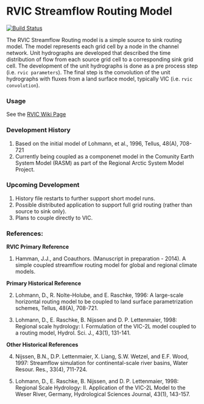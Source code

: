 # RVIC Streamflow Routing Model

[![Build Status](https://travis-ci.org/jhamman/RVIC.svg?branch=develop)](https://travis-ci.org/jhamman/RVIC)

The RVIC Streamflow Routing model is a simple source to sink routing model.  The model represents each grid cell by a node in the channel network.  Unit hydrographs are developed that described the time distribution of flow from each source grid cell to a corresponding sink grid cell.  The development of the unit hydrographs is done as a pre process step (i.e. `rvic parameters`).  The final step is the convolution of the unit hydrographs with fluxes from a land surface model, typically VIC (i.e. `rvic convolution`).  

### Usage
See the [RVIC Wiki Page](https://github.com/jhamman/RVIC/wiki/RVIC-Wiki)

### Development History
1.  Based on the initial model of Lohmann, et al., 1996, Tellus, 48(A), 708-721
2.  Currently being coupled as a componenet model in the Comunity Earth System Model (RASM) as part of the Regional Arctic System Model Project.   

### Upcoming Development
1.  History file restarts to further support short model runs.
2.  Possible distributed application to support full grid routing (rather than source to sink only).
3.  Plans to couple directly to VIC.

### References:
**RVIC Primary Reference**

1.  Hamman, J.J., and Coauthors.  (Manuscript in preparation - 2014).  A simple coupled streamflow routing model for global and regional climate models.

**Primary Historical Reference**

2.  Lohmann, D., R. Nolte-Holube, and E. Raschke, 1996: A large-scale horizontal routing model to be coupled to land surface parametrization schemes, Tellus, 48(A), 708-721.

3.  Lohmann, D., E. Raschke, B. Nijssen and D. P. Lettenmaier, 1998: Regional scale hydrology: I. Formulation of the VIC-2L model coupled to a routing model, Hydrol. Sci. J., 43(1), 131-141.

**Other Historical References**

4.  Nijssen, B.N., D.P. Lettenmaier, X. Liang, S.W. Wetzel, and E.F. Wood, 1997: Streamflow simulation for continental-scale river basins, Water Resour. Res., 33(4), 711-724.

5.  Lohmann, D., E. Raschke, B. Nijssen, and D. P. Lettenmaier, 1998: Regional Scale Hydrology: II. Application of the VIC-2L Model to the Weser River, Germany, Hydrological Sciences Journal, 43(1), 143-157.
